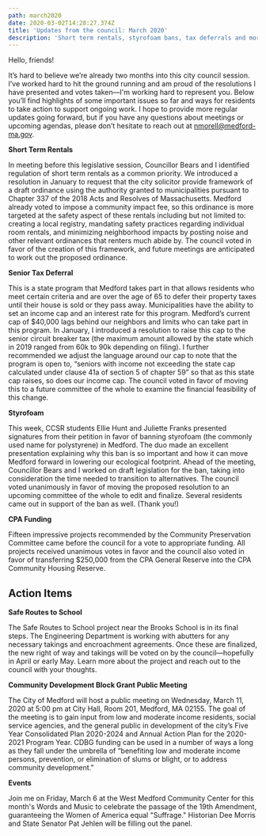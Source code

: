 ```yaml
---
path: march2020
date: 2020-03-02T14:28:27.374Z
title: 'Updates from the council: March 2020'
description: 'Short term rentals, styrofoam bans, tax deferrals and more '
---
```

Hello, friends!

It’s hard to believe we’re already two months into this city council session. I’ve worked hard to hit the ground running and am proud of the resolutions I have presented and votes taken—I'm working hard to represent you. Below you’ll find highlights of some important issues so far and ways for residents to take action to support ongoing work. I hope to provide more regular updates going forward, but if you have any questions about meetings or upcoming agendas, please don’t hesitate to reach out at nmorell@medford-ma.gov.

**Short Term Rentals**

In meeting before this legislative session, Councillor Bears and I identified regulation of short term rentals as a common priority. We introduced a resolution in January to request that the city solicitor provide framework of a draft ordinance using the authority granted to municipalities pursuant to Chapter 337 of the 2018 Acts and Resolves of Massachusetts. Medford already voted to impose a community impact fee, so this ordinance is more targeted at the safety aspect of these rentals including but not limited to: creating a local registry, mandating safety practices regarding individual room rentals, and minimizing neighborhood impacts by posting noise and other relevant ordinances that renters much abide by. The council voted in favor of the creation of this framework, and future meetings are anticipated to work out the proposed ordinance.  

**Senior Tax Deferral** 

This is a state program that Medford takes part in that allows residents who meet certain criteria and are over the age of 65 to defer their property taxes until their house is sold or they pass away. Municipalities have the ability to set an income cap and an interest rate for this program. Medford’s current cap of $40,000 lags behind our neighbors and limits who can take part in this program. In January, I introduced a resolution to raise this cap to the senior circuit breaker tax (the maximum amount allowed by the state which in 2019 ranged from 60k to 90k depending on filing). I further recommended we adjust the language around our cap to note that the program is open to,  “seniors with income not exceeding the state cap calculated under clause 41a of section 5 of chapter 59” so that as this state cap raises, so does our income cap. The council voted in favor of moving this to a future committee of the whole to examine the financial feasibility of this change. 

**Styrofoam** 

This week, CCSR students Ellie Hunt and Juliette Franks presented signatures from their petition in favor of banning styrofoam (the commonly used name for polystyrene) in Medford. The duo made an excellent presentation explaining why this ban is so important and how it can move Medford forward in lowering our ecological footprint. Ahead of the meeting, Councillor Bears and I worked on draft legislation for the ban, taking into consideration the time needed to transition to alternatives. The council voted unanimously in favor of moving the proposed resolution to an upcoming committee of the whole to edit and finalize. Several residents came out in support of the ban as well. (Thank you!)



**CPA Funding**

Fifteen impressive projects recommended by the Community Preservation Committee came before the council for a vote to appropriate funding. All projects received unanimous votes in favor and the council also voted in favor of transferring $250,000 from the CPA General Reserve into the CPA Community Housing Reserve.



## **Action Items**

**Safe Routes to School**

The Safe Routes to School project near the Brooks School is in its final steps. The Engineering Department is working with abutters for any necessary takings and encroachment agreements. Once these are finalized, the new right of way and takings will be voted on by the council—hopefully in April or early May. Learn more about the project and reach out to the council with your thoughts. 



**Community Development Block Grant Public Meeting**

The City of Medford will host a public meeting on Wednesday, March 11, 2020 at 5:00 pm at City Hall, Room 201, Medford, MA 02155. The goal of the meeting is to gain input from low and moderate income residents, social service agencies, and the general public in development of the city’s Five Year Consolidated Plan 2020-2024 and Annual Action Plan for the 2020-2021 Program Year. CDBG funding can be used in a number of ways a long as they fall under the umbrella of “benefiting low and moderate income persons, prevention, or elimination of slums or blight, or to address community development.”

**Events**

Join me on Friday, March 6 at the West Medford Community Center for this month's Words and Music to celebrate the passage of the 19th Amendment, guaranteeing the Women of America equal "Suffrage." Historian Dee Morris and State Senator Pat Jehlen will be filling out the panel.
